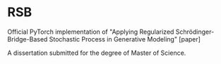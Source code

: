 # RSB
Official PyTorch implementation of "Applying Regularized Schrödinger-Bridge-Based Stochastic Process in Generative Modeling" [paper]

A dissertation submitted for the degree of Master of Science.
